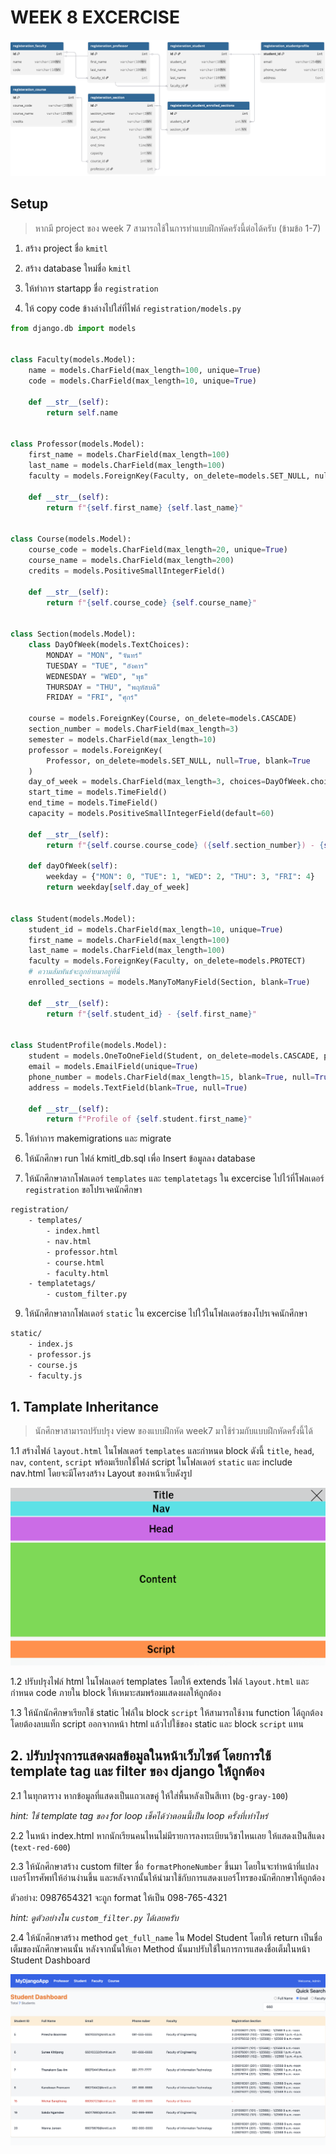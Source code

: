# WEEK 8 EXCERCISE

![Execer7-4](./images/ER.svg)

## Setup

> หากมี project ของ week 7 สามารถใช้ในการทำแบบฝึกหัดครังนี้ต่อได้ครับ (ข้ามข้อ 1-7)

1. สร้าง project ชื่อ `kmitl`

2. สร้าง database ใหม่ชื่อ `kmitl`

3. ให้ทำการ startapp ชื่อ `registration`

4. ให้ copy code ข้างล่างไปใส่ที่ไฟล์ `registration/models.py`

```PYTHON
from django.db import models


class Faculty(models.Model):
    name = models.CharField(max_length=100, unique=True)
    code = models.CharField(max_length=10, unique=True)

    def __str__(self):
        return self.name


class Professor(models.Model):
    first_name = models.CharField(max_length=100)
    last_name = models.CharField(max_length=100)
    faculty = models.ForeignKey(Faculty, on_delete=models.SET_NULL, null=True)

    def __str__(self):
        return f"{self.first_name} {self.last_name}"


class Course(models.Model):
    course_code = models.CharField(max_length=20, unique=True)
    course_name = models.CharField(max_length=200)
    credits = models.PositiveSmallIntegerField()

    def __str__(self):
        return f"{self.course_code} {self.course_name}"


class Section(models.Model):
    class DayOfWeek(models.TextChoices):
        MONDAY = "MON", "จันทร์"
        TUESDAY = "TUE", "อังคาร"
        WEDNESDAY = "WED", "พุธ"
        THURSDAY = "THU", "พฤหัสบดี"
        FRIDAY = "FRI", "ศุกร์"

    course = models.ForeignKey(Course, on_delete=models.CASCADE)
    section_number = models.CharField(max_length=3)
    semester = models.CharField(max_length=10)
    professor = models.ForeignKey(
        Professor, on_delete=models.SET_NULL, null=True, blank=True
    )
    day_of_week = models.CharField(max_length=3, choices=DayOfWeek.choices)
    start_time = models.TimeField()
    end_time = models.TimeField()
    capacity = models.PositiveSmallIntegerField(default=60)

    def __str__(self):
        return f"{self.course.course_code} ({self.section_number}) - {self.semester})"

    def dayOfWeek(self):
        weekday = {"MON": 0, "TUE": 1, "WED": 2, "THU": 3, "FRI": 4}
        return weekday[self.day_of_week]


class Student(models.Model):
    student_id = models.CharField(max_length=10, unique=True)
    first_name = models.CharField(max_length=100)
    last_name = models.CharField(max_length=100)
    faculty = models.ForeignKey(Faculty, on_delete=models.PROTECT)
    # ความสัมพันธ์จะถูกย้ายมาอยู่ที่นี่
    enrolled_sections = models.ManyToManyField(Section, blank=True)

    def __str__(self):
        return f"{self.student_id} - {self.first_name}"


class StudentProfile(models.Model):
    student = models.OneToOneField(Student, on_delete=models.CASCADE, primary_key=True)
    email = models.EmailField(unique=True)
    phone_number = models.CharField(max_length=15, blank=True, null=True)
    address = models.TextField(blank=True, null=True)

    def __str__(self):
        return f"Profile of {self.student.first_name}"

```

5. ให้ทำการ makemigrations และ migrate

6. ให้นักศึกษา run ไฟล์ kmitl_db.sql เพื่อ Insert ข้อมูลลง database

7. ให้นักศึกษาลากโฟลเดอร์ `templates` และ `templatetags` ใน excercise ไปไว้ที่โฟลเดอร์ `registration` ขอโปรเจคนักศึกษา

```sh
registration/
    - templates/
        - index.hmtl
        - nav.html
        - professor.html
        - course.html
        - faculty.html
    - templatetags/
        - custom_filter.py
```

9. ให้นักศึกษาลากโฟลเดอร์ `static` ใน excercise ไปใว้ในโฟลเดอร์ของโปรเจคนักศึกษา

```sh
static/
    - index.js
    - professor.js
    - course.js
    - faculty.js
```

## 1. Tamplate Inheritance

> นักศึกษาสามารถปรับปรุง view ของแบบฝึกหัด week7 มาใช้ร่วมกับแบบฝึกหัดครั้งนี้ได้

1.1 สร้างไฟล์ `layout.html` ในโฟลเดอร์ `templates` และกำหนด block ดังนี้ `title`, `head`, `nav`, `content`, `script` พร้อมเรียกใช้ไฟล์ script ในโฟลเดอร์ `static` และ include nav.html โดยจะมีโครงสร้าง Layout ของหน้าเว็บดังรูป

![layout](images/layout.png)

1.2 ปรับปรุงไฟล์ html ในโฟลเดอร์ templates โดยให้ extends ไฟล์ `layout.html` และกำหนด code ภายใน block ให้เหมาะสมพร้อมแสดงผลให้ถูกต้อง

1.3 ให้นักนักศึกษาเรียกใช้ static ไฟล์ใน block `script` ให้สามารถใช้งาน function ได้ถูกต้อง โดยต้องลบแท็ก script ออกจากหน้า html แล้วไปใช้ของ static และ block `script` แทน

## 2. ปรับปรุงการแสดงผลข้อมูลในหน้าเว็บไซต์ โดยการใช้ template tag และ filter ของ django ให้ถูกต้อง

2.1 ในทุกตาราง หากข้อมูลที่แสดงเป็นแถวเลขคู่ ให้ใส่พื้นหลังเป็นสีเทา (`bg-gray-100`)

*hint: ใช้ template tag ของ for loop เช็คได้ว่าตอนนี้เป็น loop ครั้งที่เท่าไหร่*

2.2 ในหน้า index.html หากนักเรียนคนไหนไม่มีรายการลงทะเบียนวิชาไหนเลย ให้แสดงเป็นสีแดง (`text-red-600`)

2.3 ให้นักศึกษาสร้าง custom filter ชื่อ `formatPhoneNumber` ขึ้นมา โดยในจะทำหน้าที่แปลงเบอร์โทรศัพท์ให้อ่านง่านขึ้น และหลังจากนั้นให้นำมาใช้กับการแสดงเบอร์โทรของนักศึกกษาให้ถูกต้อง

ตัวอย่าง: 0987654321 จะถูก format ให้เป็น 098-765-4321

*hint: ดูตัวอย่างใน `custom_filter.py` ได้เลยครับ*

2.4 ให้นักศึกษาสร้าง method `get_full_name` ใน Model Student โดยให้ return เป็นชื่อเต็มของนักศึกษาคนนั้น หลังจากนั้นให้เอา Method นั้นมาปรับใช้ในการการแสดงชื่อเต็มในหน้า Student Dashboard

![emp_image](images/image.png)
